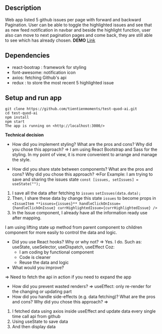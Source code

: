 ## Description

Web app listed 5 github issues per page with forward and backward Pagination.
User can be able to toggle the highlighted issues and see that as new feed notification in navbar and beside the highlight function, user also can move to next pagination pages and come back, they are still able to see which has already chosen.
**DEMO**
[Link](https://github-issues-test.netlify.app/)

## Dependencies

- react-bootrap : framework for styling
- font-awesome: notification icon
- axios: fetching Github's api
- redux : to store the most recent 5 highlighted issue

## Setup and run app

```
git clone https://github.com/tientienmoments/test-quod-ai.git
cd test-quod-ai
npm install
npm start
The app is running on <http://localhost:3000/>
```

**Technical decision**

- How did you implement styling? What are the pros and cons? Why did you chose this approach?
  => I am using React Bootstrap and Sass for the styling. In my point of view, it is more convenient to arrange and manage the style.

- How did you share state between components? What are the pros and cons? Why did you chose this approach?
  =>For Example:
  I am trying to save and sharing the issues state
  `const [issues, setIssues] = useState("");`

1. I save all the data after fetching to `issues`
   `setIssues(data.data);`
2. Then, I share these data by change this state `issues` to become props
   in `<IssueItem **issues={issues}** handleClickOnIssue={handleClickOnIssue} currHighlightedIssue={currHighlightedIssue} />`
3. In the Issue component, I already have all the information ready use after mapping.

I am using lifting state up method from parent component to children component for more easily to control the data and logic.

- Did you use React hooks? Why or why not?
  => Yes. I do. Such as: useState, useSelector, useDispatch, useEffect
  Coz:
  - I am coding by functional component
  - Code is cleaner
  - Reuse the data and logic
- What would you improve?

=> Need to fetch the api in action if you need to expand the app

- How did you prevent wasted renders?
  => useEffect: only re-render for the changing or updating part
- How did you handle side-effects (e.g. data fetching)? What are the pros and cons? Why did you chose this approach?
  =>

1. I fetched data using axios inside useEffect and update data every single time call api from github
2. Using useState to save data
3. And then display data
